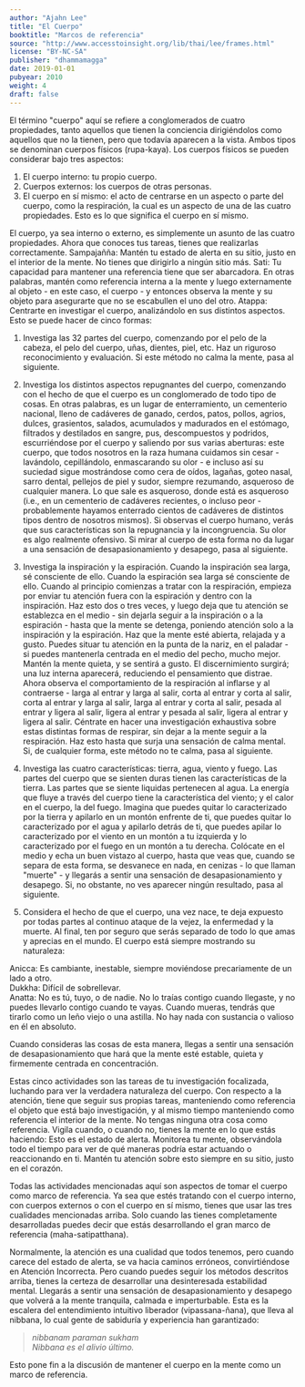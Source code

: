 ```yaml
---
author: "Ajahn Lee"
title: "El Cuerpo"
booktitle: "Marcos de referencia"
source: "http://www.accesstoinsight.org/lib/thai/lee/frames.html"
license: "BY-NC-SA"
publisher: "dhammamagga"
date: 2019-01-01
pubyear: 2010 
weight: 4
draft: false
---
```

El término "cuerpo" aquí se refiere a conglomerados de cuatro propiedades, tanto aquellos que tienen la conciencia dirigiéndolos como aquellos que no la tienen, pero que todavía aparecen a la vista. Ambos tipos se denominan cuerpos físicos (rupa-kaya). Los cuerpos físicos se pueden considerar bajo tres aspectos:  

1. El cuerpo interno: tu propio cuerpo.  
2. Cuerpos externos: los cuerpos de otras personas.  
3. El cuerpo en sí mismo: el acto de centrarse en un aspecto o parte del cuerpo, como la respiración, la cual es un aspecto de una de las cuatro propiedades. Esto es lo que significa el cuerpo en sí mismo.  

El cuerpo, ya sea interno o externo, es simplemente un asunto de las cuatro propiedades. Ahora que conoces tus tareas, tienes que realizarlas correctamente. Sampajañña: Mantén tu estado de alerta en su sitio, justo en el interior de la mente. No tienes que dirigirlo a ningún sitio más. Sati: Tu capacidad para mantener una referencia tiene que ser abarcadora. En otras palabras, mantén como referencia interna a la mente y luego externamente al objeto - en este caso, el cuerpo - y entonces observa la mente y su objeto para asegurarte que no se escabullen el uno del otro. Atappa: Centrarte en investigar el cuerpo, analizándolo en sus distintos aspectos. Esto se puede hacer de cinco formas:  

1. Investiga las 32 partes del cuerpo, comenzando por el pelo de la cabeza, el pelo del cuerpo, uñas, dientes, piel, etc. Haz un riguroso reconocimiento y evaluación. Si este método no calma la mente, pasa al siguiente.  

2. Investiga los distintos aspectos repugnantes del cuerpo, comenzando con el hecho de que el cuerpo es un conglomerado de todo tipo de cosas. En otras palabras, es un lugar de enterramiento, un cementerio nacional, lleno de cadáveres de ganado, cerdos, patos, pollos, agrios, dulces, grasientos, salados, acumulados y madurados en el estómago, filtrados y destilados en sangre, pus, descompuestos y podridos, escurriéndose por el cuerpo y saliendo por sus varias aberturas: este cuerpo, que todos nosotros en la raza humana cuidamos sin cesar - lavándolo, cepillándolo, enmascarando su olor - e incluso así su suciedad sigue mostrándose como cera de oídos, lagañas, goteo nasal, sarro dental, pellejos de piel y sudor, siempre rezumando, asqueroso de cualquier manera. Lo que sale es asqueroso, donde está es asqueroso (i.e., en un cementerio de cadáveres recientes, o incluso peor - probablemente hayamos enterrado cientos de cadáveres de distintos tipos dentro de nosotros mismos). Si observas el cuerpo humano, verás que sus características son la repugnancia y la incongruencia. Su olor es algo realmente ofensivo. Si mirar al cuerpo de esta forma no da lugar a una sensación de desapasionamiento y desapego, pasa al siguiente.  

3. Investiga la inspiración y la espiración. Cuando la inspiración sea larga, sé consciente de ello. Cuando la espiración sea larga sé consciente de ello. Cuando al principio comienzas a tratar con la respiración, empieza por enviar tu atención fuera con la espiración y dentro con la inspiración. Haz esto dos o tres veces, y luego deja que tu atención se establezca en el medio - sin dejarla seguir a la inspiración o a la espiración - hasta que la mente se detenga, poniendo atención solo a la inspiración y la espiración. Haz que la mente esté abierta, relajada y a gusto. Puedes situar tu atención en la punta de la nariz, en el paladar - si puedes mantenerla centrada en el medio del pecho, mucho mejor. Mantén la mente quieta, y se sentirá a gusto. El discernimiento surgirá; una luz interna aparecerá, reduciendo el pensamiento que distrae. Ahora observa el comportamiento de la respiración al inflarse y al contraerse - larga al entrar y larga al salir, corta al entrar y corta al salir, corta al entrar y larga al salir, larga al entrar y corta al salir, pesada al entrar y ligera al salir, ligera al entrar y pesada al salir, ligera al entrar y ligera al salir. Céntrate en hacer una investigación exhaustiva sobre estas distintas formas de respirar, sin dejar a la mente seguir a la respiración. Haz esto hasta que surja una sensación de calma mental. Si, de cualquier forma, este método no te calma, pasa al siguiente.  

4. Investiga las cuatro características: tierra, agua, viento y fuego. Las partes del cuerpo que se sienten duras tienen las características de la tierra. Las partes que se siente liquidas pertenecen al agua. La energía que fluye a través del cuerpo tiene la característica del viento; y el calor en el cuerpo, la del fuego. Imagina que puedes quitar lo caracterizado por la tierra y apilarlo en un montón enfrente de ti, que puedes quitar lo caracterizado por el agua y apilarlo detrás de ti, que puedes apilar lo caracterizado por el viento en un montón a tu izquierda y lo caracterizado por el fuego en un montón a tu derecha. Colócate en el medio y echa un buen vistazo al cuerpo, hasta que veas que, cuando se separa de esta forma, se desvanece en nada, en cenizas - lo que llaman "muerte" - y llegarás a sentir una sensación de desapasionamiento y desapego. Si, no obstante, no ves aparecer ningún resultado, pasa al siguiente.  

5. Considera el hecho de que el cuerpo, una vez nace, te deja expuesto por todas partes al continuo ataque de la vejez, la enfermedad y la muerte. Al final, ten por seguro que serás separado de todo lo que amas y aprecias en el mundo. El cuerpo está siempre mostrando su naturaleza:  

Anicca: Es cambiante, inestable, siempre moviéndose precariamente de un lado a otro.  
Dukkha: Difícil de sobrellevar.  
Anatta: No es tú, tuyo, o de nadie. No lo traías contigo cuando llegaste, y no puedes llevarlo contigo cuando te vayas. Cuando mueras, tendrás que tirarlo como un leño viejo o una astilla. No hay nada con sustancia o valioso en él en absoluto.  

Cuando consideras las cosas de esta manera, llegas a sentir una sensación de desapasionamiento que hará que la mente esté estable, quieta y firmemente centrada en concentración.  

Estas cinco actividades son las tareas de tu investigación focalizada, luchando para ver la verdadera naturaleza del cuerpo. Con respecto a la atención, tiene que seguir sus propias tareas, manteniendo como referencia el objeto que está bajo investigación, y al mismo tiempo manteniendo como referencia el interior de la mente. No tengas ninguna otra cosa como referencia. Vigila cuando, o cuando no, tienes la mente en lo que estás haciendo: Esto es el estado de alerta. Monitorea tu mente, observándola todo el tiempo para ver de qué maneras podría estar actuando o reaccionando en ti. Mantén tu atención sobre esto siempre en su sitio, justo en el corazón.  

Todas las actividades mencionadas aquí son aspectos de tomar el cuerpo como marco de referencia. Ya sea que estés tratando con el cuerpo interno, con cuerpos externos o con el cuerpo en sí mismo, tienes que usar las tres cualidades mencionadas arriba. Solo cuando las tienes completamente desarrolladas puedes decir que estás desarrollando el gran marco de referencia (maha-satipatthana).  

Normalmente, la atención es una cualidad que todos tenemos, pero cuando carece del estado de alerta, se va hacia caminos erróneos, convirtiéndose en Atención Incorrecta. Pero cuando puedes seguir los métodos descritos arriba, tienes la certeza de desarrollar una desinteresada estabilidad mental. Llegarás a sentir una sensación de desapasionamiento y desapego que volverá a la mente tranquila, calmada e imperturbable. Esta es la escalera del entendimiento intuitivo liberador (vipassana-ñana), que lleva al nibbana, lo cual gente de sabiduría y experiencia han garantizado:  

> *nibbanam paraman sukham*  
> *Nibbana es el alivio último.*  

Esto pone fin a la discusión de mantener el cuerpo en la mente como un marco de referencia.  
